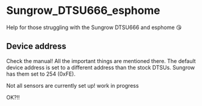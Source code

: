 # Sungrow_DTSU666_esphome
Help for those struggling with the Sungrow DTSU666 and esphome 😘

## Device address
Check the manual! All the important things are mentioned there. The default device address is set to a different address than the stock DTSUs. Sungrow has them set to 254 (0xFE).

Not all sensors are currently set up! work in progress

OK?!!

